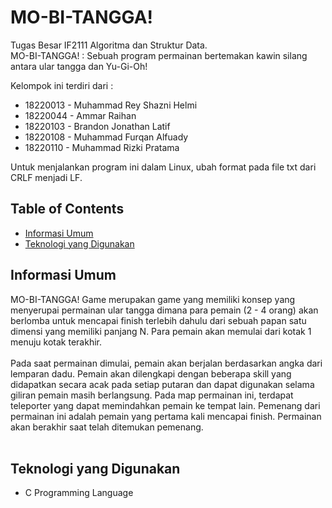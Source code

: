 # MO-BI-TANGGA!
Tugas Besar IF2111 Algoritma dan Struktur Data.<br />
MO-BI-TANGGA! : Sebuah program permainan bertemakan kawin silang antara ular tangga dan Yu-Gi-Oh!

Kelompok ini terdiri dari :
- 18220013 - Muhammad Rey Shazni Helmi
- 18220044 - Ammar Raihan
- 18220103 - Brandon Jonathan Latif
- 18220108 - Muhammad Furqan Alfuady
- 18220110 - Muhammad Rizki Pratama

Untuk menjalankan program ini dalam Linux, ubah format pada file txt dari CRLF menjadi LF.

## Table of Contents
* [Informasi Umum](#informasi-umum)
* [Teknologi yang Digunakan](#teknologi-yang-digunakan)


## Informasi Umum

MO-BI-TANGGA! Game merupakan game yang memiliki konsep yang menyerupai  permainan ular tangga dimana para pemain (2 - 4 orang) akan berlomba untuk mencapai finish terlebih dahulu dari sebuah papan satu dimensi yang memiliki panjang N. Para pemain akan memulai dari kotak 1 menuju kotak terakhir.<br /> <br />
Pada saat permainan dimulai, pemain akan berjalan berdasarkan angka dari lemparan dadu. Pemain akan dilengkapi dengan beberapa skill yang didapatkan secara acak pada setiap putaran dan dapat digunakan selama giliran pemain masih berlangsung. Pada map permainan ini, terdapat teleporter yang dapat memindahkan pemain ke tempat lain. Pemenang dari permainan ini adalah pemain yang pertama kali mencapai finish. Permainan akan berakhir saat telah ditemukan pemenang.<br />
<br />


## Teknologi yang Digunakan
- C Programming Language
